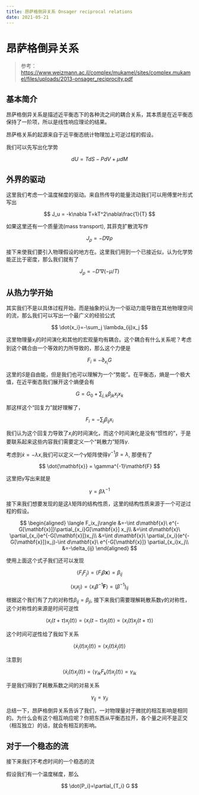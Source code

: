 ```yaml
---
title: 昂萨格倒异关系 Onsager reciprocal relations
date: 2021-05-21
---
```


# 昂萨格倒异关系

> 参考：https://www.weizmann.ac.il/complex/mukamel/sites/complex.mukamel/files/uploads/2013-onsager_reciprocity.pdf
## 基本简介
昂萨格倒异关系是描述近平衡态下的各种流之间的耦合关系，其本质是在近平衡态保持了一阶项，所以是线性响应理论的结果。

昂萨格关系的起源来自于近平衡态统计物理加上可逆过程的假设。

我们可以先写出化学势

$$
dU = TdS-PdV+\mu dM
$$


## 外界的驱动

这里我们考虑一个温度梯度的驱动。来自热传导的能量流动我们可以用傅里叶形式写出

$$
J_u = -k\nabla T=kT^2\nabla\frac{1}{T}
$$

如果这里还有一个质量流(mass transport), 其菲克扩散流写作

$$
J_\rho = -D\nabla \rho
$$

接下来使我们要引入物理假设的地方在。这里我们用到一个已接近似，认为化学势能正比于密度，那么我们就有了

$$
J_\rho = -D'\nabla (-\mu/T)
$$

## 从热力学开始

其实我们不是以具体过程开始，而是抽象的认为一个驱动力能导致在其他物理空间的流，那么我们可以写出一个最广义的经验公式

$$
\dot{x_i}=-\sum_j \lambda_{ij}x_j
$$

这里物理量$x_i$的时间演化和其他的宏观量均有耦合。这个耦合有什么关系呢？考虑到这个耦合由一个等效的力所导致的，那么这个力便是

$$
F_i \equiv - \partial_{x_i}G
$$

这里的$S$是自由能，但是我们也可以理解为一个“势能”。在平衡态，熵是一个极大值，在近平衡态我们展开这个熵便会有

$$
G=G_0 + \sum_{j,k}\beta_{jk}x_jx_k
$$

那这样这个“回复力”就好理解了，

$$
F_i = -\sum_j\beta_{ij}x_i
$$

我们认为这个回复力导致了$x_i$的时间演化，而这个时间演化是没有“惯性的”，于是要联系起来这些内容我们需要定义一个“耗散力”矩阵$\gamma$.

考虑到$\dot x = -\lambda x$,我们可以定义一个$\gamma$矩阵使得$\gamma^{-1}\beta=\lambda$, 那便有了

$$
\dot{\mathbf{x}} = \gamma^{-1}\mathbf{F}
$$

这里把$\gamma$写出来就是

$$
\gamma  =\beta \lambda^{-1}
$$

接下来我们想要发现的是这$\lambda$矩阵的结构性质，这里的结构性质来源于一个可逆过程的假设。

$$
\begin{aligned}
\langle F_ix_j\rangle
&=-\int d\mathbf{x}\  e^{-G[\mathbf{x}]}\partial_{x_i}G[\mathbf{x}]  x_j\\
&=\int d\mathbf{x}\  \partial_{x_i}e^{-G[\mathbf{x}]}x_j\\
&=\int d\mathbf{x}\  \partial_{x_i}(e^{-G[\mathbf{x}]}x_j)-\int d\mathbf{x}\ e^{-G[\mathbf{x}]} \partial_{x_i}x_j\\
&=-\delta_{ij}
\end{aligned}
$$

使用上面这个式子我们还可以发现

$$
\langle F_i F_j\rangle =\langle F_i\beta \mathbf{x}\rangle =\beta_{ij}
$$

$$
\langle x_i x_j\rangle = \left\langle x_i\beta^{-1}\mathbf{F}\right\rangle =(\beta^{-1})_{ij}
$$

根据这个我们有了力的对称性$\beta_{ij}=\beta_{ji}$, 接下来我们需要理解耗散系数$\gamma$的对称性，这个对称性的来源是时间可逆性

$$
\langle x_i(t+\tau)x_j(t)\rangle = \langle x_i(t-\tau)x_j(t)\rangle =\langle x_i(t)x_j(t+\tau)\rangle 
$$

这个时间可逆性给了我如下关系

$$
\langle \dot{x}_i(t)x_j(t)\rangle = \langle x_i(t)\dot{x}_j(t)\rangle 
$$

注意到

$$
\langle \dot{x}_i(t)x_j(t)\rangle =\langle \gamma_{ik}F_k(t)x_j(t)\rangle =\gamma_{ik}
$$


于是我们得到了耗散系数之间的对易关系

$$
\gamma_{ij}=\gamma_{ji}
$$

总结一下，昂萨格倒异关系告诉了我们，一对物理量对于微扰的相互影响是相同的。为什么会有这个相互响应呢？你把东西从平衡态拉开，各个量之间不是正交（相互独立）的话，就会有相互的影响。


## 对于一个稳态的流

接下来我们不考虑时间的一个稳态的流

假设我们有一个温度梯度，那么

$$
\dot{P_i}=\partial_{T_i} G
$$